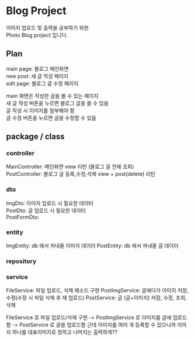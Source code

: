 # Blog Project

이미지 업로드 및 출력을 공부하기 위한    
Photo Blog project 입니다.

## Plan

main page: 블로그 메인화면   
new post: 새 글 작성 페이지   
edit page: 블로그 글 수정 페이지   

main 화면은 작성한 글을 볼 수 있는 페이지   
새 글 작성 버튼을 누르면 블로그 글을 쓸 수 있음    
글 작성 시 이미지를 첨부해야 함   
글 수정 버튼을 누르면 글을 수정할 수 있음   


## package / class
### controller
MainController: 메인화면 view 리턴 (블로그 글 전체 조회)  
PostController: 블로그 글 등록,수정,삭제 view + post(delete) 리턴   

### dto
ImgDto: 이미지 업로드 시 필요한 데이터   
PostDto: 글 업로드 시 필요한 데이터   
PostFormDto: 

### entity
ImgEntity: db 에서 꺼내올 이미지 데이터
PostEntity: db 에서 꺼내올 글 데이터

### repository

### service
FileService: 파일 업로드, 삭제 메소드 구현
PostImgService: 글에다가 이미지 저장, 수정(수정 시 파일 삭제 후 재 업로드)
PostService: 글 (글+이미지) 저장, 수정, 조회, 삭제

FileService 로 파일 업로드/삭제 구현
->
PostImgService 로 이미지를 글에 업로드함
->
PostService 로 글을 업로드함
근데 이미지를 여러 개 등록할 수 있으니까
이미지 하나를 대표이미지로 정하고
나머지는 출력하게??